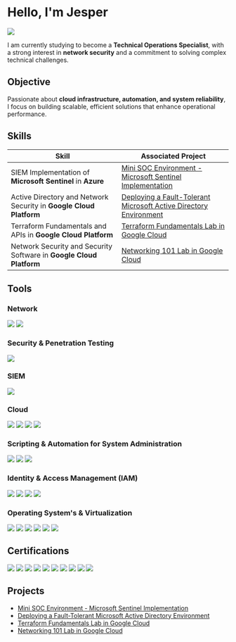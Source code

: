 # Hello, I'm Jesper 
<a href="https://www.linkedin.com/in/99kk9977kk/"><img src="https://img.shields.io/badge/-LinkedIn-0072b1?&style=for-the-badge&logo=linkedin&logoColor=white" /></a>

I am currently studying to become a **Technical Operations Specialist**, with a strong interest in **network security** and a commitment to solving complex technical challenges. 

## Objective

Passionate about **cloud infrastructure, automation, and system reliability**, I focus on building scalable, efficient solutions that enhance operational performance.


## Skills


| Skill                                         | Associated Project         |
|-----------------------------------------------|----------------------------|
| SIEM Implementation of **Microsoft Sentinel** in **Azure**     | <a href="https://uncorrupted-mind.github.io/MINISOC.github.io/">Mini SOC Environment - Microsoft Sentinel Implementation</a>|
| Active Directory and Network Security in **Google Cloud Platform** | <a href="https://coursera.org/share/235e0cbf24c255fa5cd2ec93d958b69d">Deploying a Fault-Tolerant Microsoft Active Directory Environment </a>|
| Terraform Fundamentals and APIs in **Google Cloud Platform** | <a href="https://www.coursera.org/account/accomplishments/verify/5OJPGKPHFXV0">Terraform Fundamentals Lab in Google Cloud </a>|
| Network Security and Security Software in **Google Cloud Platform** | <a href="https://www.coursera.org/account/accomplishments/verify/11B6V7XDCP3Q">Networking 101 Lab in Google Cloud </a>|







## Tools

### Network
<div>
    <img src="https://img.shields.io/badge/-Wireshark-1679A7?&style=for-the-badge&logo=Wireshark&logoColor=white" />
    <img src="https://img.shields.io/badge/-Nmap-5E5E5E?style=for-the-badge&logo=Nmap&logoColor=white" />
</div>

### Security & Penetration Testing
<div>
   <img src="https://img.shields.io/badge/-Social--Engineer%20Toolkit-FF4500?style=for-the-badge&logo=SET&logoColor=white" />
</div>

### SIEM
<div>
    <img src="https://img.shields.io/badge/-Microsoft_Sentinel-0078D4?&style=for-the-badge&logo=Microsoft&logoColor=white" />
</div>

### Cloud
<div>
    <img src="https://img.shields.io/badge/-AWS%20Cloud-FF9900?style=for-the-badge&logo=Amazon%20AWS&logoColor=white" />
    <img src="https://img.shields.io/badge/-Microsoft%20Azure-0078D4?style=for-the-badge&logo=Microsoft%20Azure&logoColor=white" />
    <img src="https://img.shields.io/badge/-Microsoft%20365-0078D4?style=for-the-badge&logo=Microsoft&logoColor=white" />
    <img src="https://img.shields.io/badge/-Google%20Cloud-4285F4?style=for-the-badge&logo=Google%20Cloud&logoColor=white" />
</div>

### Scripting & Automation for System Administration
<div>
<img src="https://img.shields.io/badge/-PowerShell-5391FE?style=for-the-badge&logo=PowerShell&logoColor=white" />  
<img src="https://img.shields.io/badge/-Bash-4EAA25?style=for-the-badge&logo=GNU%20Bash&logoColor=white" />  
<img src="https://img.shields.io/badge/-Python-3776AB?style=for-the-badge&logo=Python&logoColor=white" />  
</div>

### Identity & Access Management (IAM)   
<div>
<img src="https://img.shields.io/badge/-Active%20Directory-0078D4?style=for-the-badge&logo=Microsoft&logoColor=white" />  
<img src="https://img.shields.io/badge/-AWS%20IAM-FF9900?style=for-the-badge&logo=Amazon%20AWS&logoColor=white" />  
<img src="https://img.shields.io/badge/-Azure%20AD%20(Microsoft%20Entra%20ID)-0078D4?style=for-the-badge&logo=Microsoft%20Azure&logoColor=white" />
<img src="https://img.shields.io/badge/-LDAP-2C3E50?style=for-the-badge&logo=ldap&logoColor=white" />
</div>

### Operating System's & Virtualization
<div>
<img src="https://img.shields.io/badge/-Linux-FCC624?style=for-the-badge&logo=Linux&logoColor=black" />
<img src="https://img.shields.io/badge/-Kali%20Linux-557C94?style=for-the-badge&logo=Kali%20Linux&logoColor=white" />
<img src="https://img.shields.io/badge/-Windows-0078D4?style=for-the-badge&logo=Windows&logoColor=white" />
<img src="https://img.shields.io/badge/-VMware-607078?style=for-the-badge&logo=VMware&logoColor=white" />
<img src="https://img.shields.io/badge/-VirtualBox-183A61?style=for-the-badge&logo=VirtualBox&logoColor=white" />
<img src="https://img.shields.io/badge/-Proxmox-000000?style=for-the-badge&logo=Proxmox&logoColor=white" />
</div>

## Certifications
<div>
<img src="https://img.shields.io/badge/-Google%20IT%20Support%20Professional%20Certificate-4285F4?style=for-the-badge&logo=Google&logoColor=white" />
<img src="https://img.shields.io/badge/-Microsoft%20Certified%3A%20Azure%20Fundamentals-0078D4?style=for-the-badge&logo=Microsoft%20Azure&logoColor=white" />
<img src="https://img.shields.io/badge/-Microsoft%20365%20Certified%3A%20Fundamentals-0078D4?style=for-the-badge&logo=Microsoft&logoColor=white" />
<img src="https://img.shields.io/badge/-Zendesk%20Customer%20Service%20Professional%20Certificate-03363D?style=for-the-badge&logo=Zendesk&logoColor=white" />
<img src="https://img.shields.io/badge/-AWS%20Cloud%20Technical%20Essentials-FF9900?style=for-the-badge&logo=Amazon%20AWS&logoColor=white" />
<img src="https://img.shields.io/badge/-Cisco%3A%20Junior%20Cybersecurity%20Analyst%20Career%20Path-00529B?style=for-the-badge&logo=Cisco&logoColor=white" />
<img src="https://img.shields.io/badge/-Cisco%3A%20IT%20Essentials%20Certificate-00529B?style=for-the-badge&logo=Cisco&logoColor=white" />
<img src="https://img.shields.io/badge/-2024%20Cisco%3A%20Network%20Technician%20Career%20Path-00529B?style=for-the-badge&logo=Cisco&logoColor=white" />
<img src="https://img.shields.io/badge/-Cisco%20Linux%20Essentials%20Certificate-00529B?style=for-the-badge&logo=Cisco&logoColor=white" />
<img src="https://img.shields.io/badge/-Cisco%20Ethical%20Hacker%20Certificate-00529B?style=for-the-badge&logo=Cisco&logoColor=white" />
</div>


## Projects
- <a href="https://uncorrupted-mind.github.io/MINISOC.github.io/">Mini SOC Environment - Microsoft Sentinel Implementation</a>
- <a href="https://coursera.org/share/235e0cbf24c255fa5cd2ec93d958b69d">Deploying a Fault-Tolerant Microsoft Active Directory Environment </a>
- <a href="https://www.coursera.org/account/accomplishments/verify/5OJPGKPHFXV0">Terraform Fundamentals Lab in Google Cloud </a>
- <a href="https://www.coursera.org/account/accomplishments/verify/11B6V7XDCP3Q">Networking 101 Lab in Google Cloud </a>
